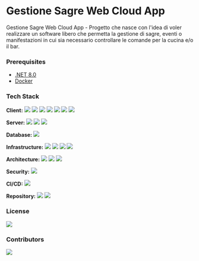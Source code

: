 # Gestione Sagre Web Cloud App

Gestione Sagre Web Cloud App - Progetto che nasce con l'idea di voler realizzare un software libero che permetta la gestione di sagre, eventi o manifestazioni in cui sia necessario controllare le comande per la cucina e/o il bar.

### Prerequisites

- [.NET 8.0](https://dotnet.microsoft.com/it-it/download/dotnet/8.0)
- [Docker](https://www.docker.com/)

### Tech Stack

**Client:**
<img src="https://img.shields.io/badge/Blazor-512BD4?style=for-the-badge&logo=blazor&logoColor=white">
<img src="https://img.shields.io/badge/WebAssembly-654FF0.svg?style=for-the-badge&logo=WebAssembly&logoColor=white">
<img src="https://img.shields.io/badge/C%23-239120?style=for-the-badge&logo=csharp&logoColor=white">
<img src="https://img.shields.io/badge/HTML5-E34F26.svg?style=for-the-badge&logo=HTML5&logoColor=white">
<img src="https://img.shields.io/badge/CSS3-1572B6.svg?style=for-the-badge&logo=CSS3&logoColor=white">
<img src="https://img.shields.io/badge/Bootstrap-7952B3.svg?style=for-the-badge&logo=Bootstrap&logoColor=white">
<img src="https://img.shields.io/badge/Font%20Awesome-538DD7.svg?style=for-the-badge&logo=Font-Awesome&logoColor=white">

**Server:**
<img src="https://img.shields.io/badge/.NET-512BD4?style=for-the-badge&logo=dotnet&logoColor=white">
<img src="https://img.shields.io/badge/C%23-239120?style=for-the-badge&logo=csharp&logoColor=white">
<img src="https://img.shields.io/badge/Editor%20Config-E0EFEF?style=for-the-badge&logo=editorconfig&logoColor=000">

**Database:**
<img src="https://img.shields.io/badge/PostgreSQL-316192?style=for-the-badge&logo=postgresql&logoColor=white">
<!--<img src="https://img.shields.io/badge/MongoDB-4EA94B?style=for-the-badge&logo=mongodb&logoColor=white">-->

**Infrastructure:**
<img src="https://img.shields.io/badge/Linux-FCC624?style=for-the-badge&logo=linux&logoColor=black">
<img src="https://img.shields.io/badge/Ubuntu-E95420?style=for-the-badge&logo=ubuntu&logoColor=white">
<img src="https://img.shields.io/badge/Docker-2CA5E0?style=for-the-badge&logo=docker&logoColor=white">
<img src="https://img.shields.io/badge/NGINX-009639.svg?style=for-the-badge&logo=NGINX&logoColor=white">

**Architecture:**
<img src="https://img.shields.io/badge/redis-%23DD0031.svg?&style=for-the-badge&logo=redis&logoColor=white">
<img src="https://img.shields.io/badge/rabbitmq-%23FF6600.svg?&style=for-the-badge&logo=rabbitmq&logoColor=white">
<img src="https://img.shields.io/badge/Vault-FFEC6E.svg?style=for-the-badge&logo=Vault&logoColor=black">

<!--
<img src="https://img.shields.io/badge/Swagger-85EA2D?style=for-the-badge&logo=Swagger&logoColor=white">
Ocelot (API Gateway)
YARP (LoadBalancing)
Serilog (Logging)
-->

**Security:**
<img src="https://img.shields.io/badge/JSON%20Web%20Tokens-000000.svg?style=for-the-badge&logo=JSON-Web-Tokens&logoColor=white">

**CI/CD:**
<img src="https://img.shields.io/badge/GitHub_Actions-2088FF?style=for-the-badge&logo=github-actions&logoColor=white">

<!--
**Tools:**
<img src="https://img.shields.io/badge/Visual_Studio-5C2D91?style=for-the-badge&logo=visual%20studio&logoColor=white">
<img src="https://img.shields.io/badge/DBeaver-382923.svg?style=for-the-badge&logo=DBeaver&logoColor=white">
<img src="https://img.shields.io/badge/Insomnia-4000BF.svg?style=for-the-badge&logo=Insomnia&logoColor=white">
<img src="https://img.shields.io/badge/NuGet-004880.svg?style=for-the-badge&logo=NuGet&logoColor=white">
-->

**Repository:**
<img src="https://img.shields.io/badge/GitHub-100000?style=for-the-badge&logo=github&logoColor=white">
<img src="https://img.shields.io/badge/GIT-E44C30?style=for-the-badge&logo=git&logoColor=white">

### License

<img src="https://img.shields.io/github/license/angelodotnet/gswcloudapp?style=for-the-badge">

### Contributors

<a href="https://github.com/AngeloDotNet/GSWCloudApp/graphs/contributors">
  <img src="https://contrib.rocks/image?repo=AngeloDotNet/GSWCloudApp" />
</a>

<!-- Made with [contrib.rocks](https://contrib.rocks) -->